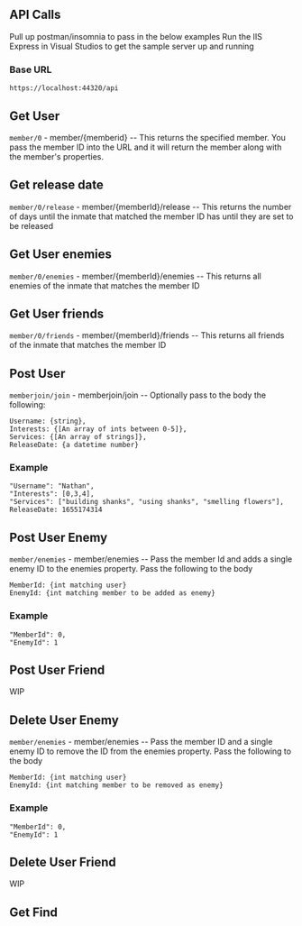 ## API Calls
Pull up postman/insomnia to pass in the below examples
Run the IIS Express in Visual Studios to get the sample server up and running

### Base URL
`https://localhost:44320/api`

## Get User
`member/0` - member/{memberid} --
This returns the specified member. You pass the member ID into the URL and it will return the member along with the member's properties.

## Get release date
`member/0/release` - member/{memberId}/release --
This returns the number of days until the inmate that matched the member ID has until they are set to be released

## Get User enemies
`member/0/enemies` - member/{memberId}/enemies --
This returns all enemies of the inmate that matches the member ID

## Get User friends
`member/0/friends` - member/{memberId}/friends --
This returns all friends of the inmate that matches the member ID

## Post User
`memberjoin/join` - memberjoin/join --
Optionally pass to the body the following:
```
Username: {string},
Interests: {[An array of ints between 0-5]},
Services: {[An array of strings]},
ReleaseDate: {a datetime number}
```
### Example 
```
"Username": "Nathan",
"Interests": [0,3,4],
"Services": ["building shanks", "using shanks", "smelling flowers"],
ReleaseDate: 1655174314
```

## Post User Enemy
`member/enemies` - member/enemies --
Pass the member Id and adds a single enemy ID to the enemies property. Pass the following to the body
```
MemberId: {int matching user}
EnemyId: {int matching member to be added as enemy}
```
### Example
```
"MemberId": 0,
"EnemyId": 1
```

## Post User Friend
WIP

## Delete User Enemy
`member/enemies` - member/enemies --
Pass the member ID and a single enemy ID to remove the ID from the enemies property. Pass the following to the body
```
MemberId: {int matching user}
EnemyId: {int matching member to be removed as enemy}
```
### Example
```
"MemberId": 0,
"EnemyId": 1
```

## Delete User Friend
WIP

## Get Find 
